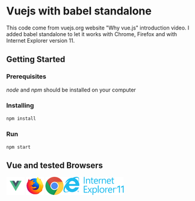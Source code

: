 # Vuejs with babel standalone

This code come from vuejs.org website "Why vue.js" introduction video. I added babel standalone to let it works with Chrome, Firefox and with Internet Explorer version 11.

## Getting Started

### Prerequisites

*node* and *npm* should be installed on your computer


### Installing

```bash
npm install 

```
### Run

```
npm start
```

## Vue and tested Browsers

<img src="docs/images/vue-logo.svg" width="48"> <img src="docs/images/firefox.svg" width="48"> <img src="docs/images/chrome.svg" width="48"><img src="docs/images/ie11.svg" width="160">

